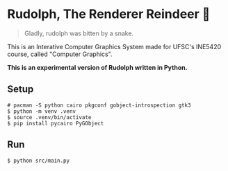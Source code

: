 # Rudolph, The Renderer Reindeer :deer:
> Gladly, rudolph was bitten by a snake.

This is an Interative Computer Graphics System made for UFSC's INE5420 course, called "Computer Graphics".

**This is an experimental version of Rudolph written in Python.**


## Setup
```
# pacman -S python cairo pkgconf gobject-introspection gtk3
$ python -m venv .venv
$ source .venv/bin/activate
$ pip install pycairo PyGObject
```


## Run
```
$ python src/main.py
```